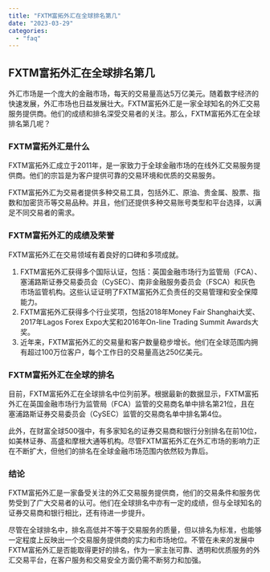 ```yaml
---
title: "FXTM富拓外汇在全球排名第几"
date: "2023-03-29"
categories: 
  - "faq"
---
```


## FXTM富拓外汇在全球排名第几

外汇市场是一个庞大的金融市场，每天的交易量高达5万亿美元。随着数字经济的快速发展，外汇市场也日益发展壮大。FXTM富拓外汇是一家全球知名的外汇交易服务提供商。他们的成绩和排名深受交易者的关注。那么，FXTM富拓外汇在全球排名第几呢？

### FXTM富拓外汇是什么

FXTM富拓外汇成立于2011年，是一家致力于全球金融市场的在线外汇交易服务提供商。他们的宗旨是为客户提供可靠的交易环境和优质的交易服务。

FXTM富拓外汇为交易者提供多种交易工具，包括外汇、原油、贵金属、股票、指数和加密货币等交易品种。并且，他们还提供多种交易账号类型和平台选择，以满足不同交易者的需求。

### FXTM富拓外汇的成绩及荣誉

FXTM富拓外汇在交易领域有着良好的口碑和多项成就。

1. FXTM富拓外汇获得多个国际认证，包括：英国金融市场行为监管局（FCA）、塞浦路斯证券交易委员会（CySEC）、南非金融服务委员会（FSCA）和灰色市场监管机构。这些认证证明了FXTM富拓外汇负责任的交易管理和安全保障能力。
2. FXTM富拓外汇获得多个行业奖项，包括2018年Money Fair Shanghai大奖、2017年Lagos Forex Expo大奖和2016年On-line Trading Summit Awards大奖。
3. 近年来，FXTM富拓外汇的交易量和客户数量稳步增长。他们在全球范围内拥有超过100万位客户，每个工作日的交易量高达250亿美元。

### FXTM富拓外汇在全球的排名

目前，FXTM富拓外汇在全球排名中位列前茅。根据最新的数据显示，FXTM富拓外汇在英国金融市场行为监管局（FCA）监管的交易商名单中排名第21位，且在塞浦路斯证券交易委员会（CySEC）监管的交易商名单中排名第4位。

此外，在财富全球500强中，有多家知名的证券交易商和银行分别排名在前10位，如美林证券、高盛和摩根大通等机构。尽管FXTM富拓外汇在外汇市场的影响力正在不断扩大，但他们的排名在全球金融市场范围内依然较为靠后。

### 结论

FXTM富拓外汇是一家备受关注的外汇交易服务提供商，他们的交易条件和服务优势受到了广大交易者的认可。他们在全球排名中亦有一定的成绩，但与全球知名的证券交易商和银行相比，还有待进一步提升。

尽管在全球排名中，排名高低并不等于交易服务的质量，但以排名为标准，也能够一定程度上反映出一个交易服务提供商的实力和市场地位。不管在未来的发展中FXTM富拓外汇是否能取得更好的排名，作为一家主张可靠、透明和优质服务的外汇交易平台，在客户服务和交易安全方面仍需不断努力和加强。
